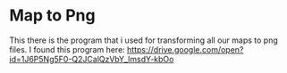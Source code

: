 # Map to Png
This there is the program that i used for transforming all our maps
to png files.
I found this program here: https://drive.google.com/open?id=1J6P5Ng5F0-Q2JCalQzVbY_lmsdY-kbOo